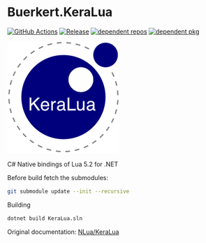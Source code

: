 # Buerkert.KeraLua

[![GitHub Actions](https://github.com/Buerkert/Buerkert.KeraLua/workflows/CI/badge.svg)](https://github.com/Buerkert/Buerkert.KeraLua/actions)
[![Release](https://badgen.net/github/release/Buerkert/Buerkert.KeraLua)](https://github.com/Buerkert/Buerkert.KeraLua/releases/latest)
[![dependent repos](https://badgen.net/github/dependents-repo/Buerkert/Buerkert.KeraLua)](https://github.com/orgs/Buerkert/packages?repo_name=Buerkert.KeraLua)
[![dependent pkg](https://badgen.net/github/dependents-pkg/Buerkert/Buerkert.KeraLua)](https://github.com/orgs/Buerkert/packages?repo_name=Buerkert.KeraLua)

![Logo](./KeraLua.png)

C# Native bindings of Lua 5.2 for .NET

Before build fetch the submodules:

```sh
git submodule update --init --recursive
```

Building

```sh
dotnet build KeraLua.sln
```

Original documentation: [NLua/KeraLua](https://github.com/NLua/KeraLua/blob/master/README.md)
